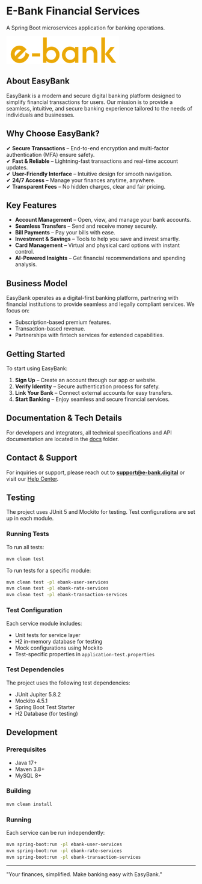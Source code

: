 # E-Bank Financial Services

A Spring Boot microservices application for banking operations.

![EasyBank Logo](docs/images/logo-small.png)

## About EasyBank
EasyBank is a modern and secure digital banking platform designed to simplify financial transactions for users. Our mission is to provide a seamless, intuitive, and secure banking experience tailored to the needs of individuals and businesses.

## Why Choose EasyBank?
✔ **Secure Transactions** – End-to-end encryption and multi-factor authentication (MFA) ensure safety.  
✔ **Fast & Reliable** – Lightning-fast transactions and real-time account updates.  
✔ **User-Friendly Interface** – Intuitive design for smooth navigation.  
✔ **24/7 Access** – Manage your finances anytime, anywhere.  
✔ **Transparent Fees** – No hidden charges, clear and fair pricing.  

## Key Features
- **Account Management** – Open, view, and manage your bank accounts.  
- **Seamless Transfers** – Send and receive money securely.  
- **Bill Payments** – Pay your bills with ease.  
- **Investment & Savings** – Tools to help you save and invest smartly.  
- **Card Management** – Virtual and physical card options with instant control.  
- **AI-Powered Insights** – Get financial recommendations and spending analysis.  

## Business Model
EasyBank operates as a digital-first banking platform, partnering with financial institutions to provide seamless and legally compliant services. We focus on:
- Subscription-based premium features.
- Transaction-based revenue.
- Partnerships with fintech services for extended capabilities.

## Getting Started
To start using EasyBank:
1. **Sign Up** – Create an account through our app or website.
2. **Verify Identity** – Secure authentication process for safety.
3. **Link Your Bank** – Connect external accounts for easy transfers.
4. **Start Banking** – Enjoy seamless and secure financial services.

## Documentation & Tech Details
For developers and integrators, all technical specifications and API documentation are located in the [docs](docs/) folder.

## Contact & Support
For inquiries or support, please reach out to **support@e-bank.digital** or visit our [Help Center](https://e-bank.digital/support).

## Testing

The project uses JUnit 5 and Mockito for testing. Test configurations are set up in each module.

### Running Tests

To run all tests:

```bash
mvn clean test
```

To run tests for a specific module:
```bash
mvn clean test -pl ebank-user-services
mvn clean test -pl ebank-rate-services
mvn clean test -pl ebank-transaction-services
```

### Test Configuration

Each service module includes:
- Unit tests for service layer
- H2 in-memory database for testing
- Mock configurations using Mockito
- Test-specific properties in `application-test.properties`

### Test Dependencies

The project uses the following test dependencies:
- JUnit Jupiter 5.8.2
- Mockito 4.5.1
- Spring Boot Test Starter
- H2 Database (for testing)

## Development

### Prerequisites

- Java 17+
- Maven 3.8+
- MySQL 8+

### Building

```bash
mvn clean install
```

### Running

Each service can be run independently:

```bash
mvn spring-boot:run -pl ebank-user-services
mvn spring-boot:run -pl ebank-rate-services
mvn spring-boot:run -pl ebank-transaction-services
```

---

"Your finances, simplified. Make banking easy with EasyBank."
